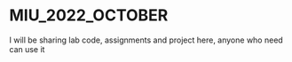 # MIU_2022_OCTOBER
I will be sharing lab code, assignments and project here, anyone who need can use it
